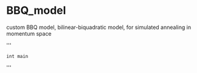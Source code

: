 # BBQ_model
custom BBQ model, bilinear-biquadratic model, for simulated annealing in momentum space

'''
```
int main
```
'''
